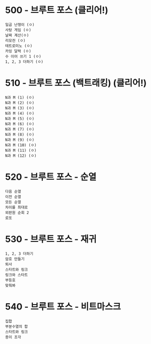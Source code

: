 # 500 - 브루트 포스 (클리어!)
```
일곱 난쟁이 (ㅇ)
사탕 게임 (ㅇ)
날짜 계산(ㅇ)
리모컨 (ㅇ)
테트로미노 (ㅇ)
카잉 달력 (ㅇ)
수 이어 쓰기 1 (ㅇ)
1, 2, 3 더하기 (ㅇ)
```
# 510 - 브루트 포스 (백트래킹) (클리어!)
```
N과 M (1) (ㅇ)
N과 M (2) (ㅇ)
N과 M (3) (ㅇ)
N과 M (4) (ㅇ)
N과 M (5) (ㅇ)
N과 M (6) (ㅇ)
N과 M (7) (ㅇ)
N과 M (8) (ㅇ)
N과 M (9) (ㅇ)
N과 M (10) (ㅇ)
N과 M (11) (ㅇ)
N과 M (12) (ㅇ)
```
# 520 - 브루트 포스 - 순열
```
다음 순열
이전 순열
모든 순열
차이를 최대로
외판원 순회 2
로또
```
# 530 - 브루트 포스 - 재귀
```
1, 2, 3 더하기
암호 만들기
퇴사
스타트와 링크
링크와 스타트
부등호
맞춰봐
```
# 540 - 브루트 포스 - 비트마스크
```
집합
부분수열의 합
스타트와 링크
종이 조각
```
